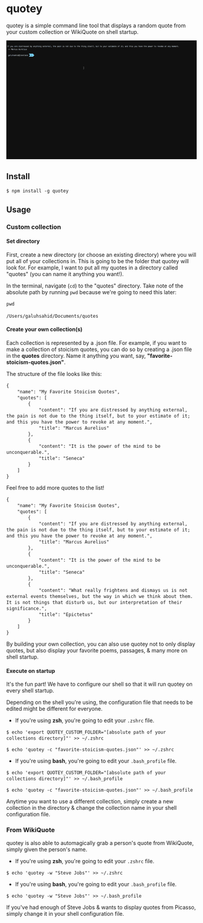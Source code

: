 # quotey

quotey is a simple command line tool that displays a random quote from your custom collection or WikiQuote on shell startup. 

![quotey](https://raw.githubusercontent.com/galuhsahid/quotey/master/screencap.gif)

## Install

```
$ npm install -g quotey
```

## Usage

### Custom collection

#### Set directory

First, create a new directory (or choose an existing directory) where you will put all of your collections in. This is going to be the folder that quotey will look for. For example, I want to put all my quotes in a directory called "quotes" (you can name it anything you want!).

In the terminal, navigate (`cd`) to the "quotes" directory. Take note of the absolute path by running `pwd` because we're going to need this later:

```
pwd

/Users/galuhsahid/Documents/quotes
```

#### Create your own collection(s)

Each collection is represented by a .json file. For example, if you want to make a collection of stoicism quotes, you can do so by creating a .json file in the **quotes** directory. Name it anything you want, say, **"favorite-stoicism-quotes.json"**.

The structure of the file looks like this:

```
{
    "name": "My Favorite Stoicism Quotes",
    "quotes": [
        {
            "content": "If you are distressed by anything external, the pain is not due to the thing itself, but to your estimate of it; and this you have the power to revoke at any moment.", 
            "title": "Marcus Aurelius" 
        },
        {
            "content": "It is the power of the mind to be unconquerable.", 
            "title": "Seneca" 
        }
    ]
}
```

Feel free to add more quotes to the list!

```
{
    "name": "My Favorite Stoicism Quotes",
    "quotes": [
        {
            "content": "If you are distressed by anything external, the pain is not due to the thing itself, but to your estimate of it; and this you have the power to revoke at any moment.", 
            "title": "Marcus Aurelius" 
        },
        {
            "content": "It is the power of the mind to be unconquerable.", 
            "title": "Seneca" 
        },
        {
            "content": "What really frightens and dismays us is not external events themselves, but the way in which we think about them. It is not things that disturb us, but our interpretation of their significance.", 
            "title": "Epictetus" 
        }
    ]
}
```

By building your own collection, you can also use quotey not to only display quotes, but also display your favorite poems, passages, &amp; many more on shell startup.

#### Execute on startup

It's the fun part! We have to configure our shell so that it will run quotey on every shell startup.

Depending on the shell you're using, the configuration file that needs to be edited might be different for everyone. 

- If you're using **zsh**, you're going to edit your `.zshrc` file.

```
$ echo 'export QUOTEY_CUSTOM_FOLDER="[absolute path of your collections directory]"' >> ~/.zshrc
```

```
$ echo 'quotey -c "favorite-stoicism-quotes.json"' >> ~/.zshrc
```


- If you're using **bash**, you're going to edit your `.bash_profile` file.

```
$ echo 'export QUOTEY_CUSTOM_FOLDER="[absolute path of your collections directory]"' >> ~/.bash_profile
```

```
$ echo 'quotey -c "favorite-stoicism-quotes.json"' >> ~/.bash_profile
```

Anytime you want to use a different collection, simply create a new collection in the directory &amp; change the collection name in your shell configuration file.

### From WikiQuote

quotey is also able to automagically grab a person's quote from WikiQuote, simply given the person's name.

- If you're using **zsh**, you're going to edit your `.zshrc` file.

```
$ echo 'quotey -w "Steve Jobs"' >> ~/.zshrc
```

- If you're using **bash**, you're going to edit your `.bash_profile` file.

```
$ echo 'quotey -w "Steve Jobs"' >> ~/.bash_profile
```

If you've had enough of Steve Jobs &amp; wants to display quotes from Picasso, simply change it in your shell configuration file.
